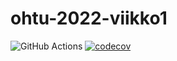 # ohtu-2022-viikko1
![GitHub Actions](https://github.com/ptappola/ohtu-2022-viikko1/actions/workflows/gradle.yml/badge.svg)
[![codecov](https://codecov.io/gh/ptappola/ohtu-2022-viikko1/branch/main/graph/badge.svg?token=RRLGE74YZG)](https://codecov.io/gh/ptappola/ohtu-2022-viikko1)
